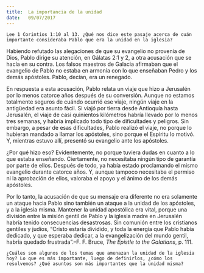 ```yaml
---
title:  La importancia de la unidad
date:   09/07/2017
---
```


`Lee 1 Corintios 1:10 al 13. ¿Qué nos dice este pasaje acerca de cuán importante consideraba Pablo que era la unidad en la iglesia?`

Habiendo refutado las alegaciones de que su evangelio no provenía de Dios, Pablo dirige su atención, en Gálatas 2:1 y 2, a otra acusación que se hacía en su contra. Los falsos maestros de Galacia afirmaban que el evangelio de Pablo no estaba en armonía con lo que enseñaban Pedro y los demás apóstoles. Pablo, decían, era un renegado.

En respuesta a esta acusación, Pablo relata un viaje que hizo a Jerusalén por lo menos catorce años después de su conversión. Aunque no estamos totalmente seguros de cuándo ocurrió ese viaje, ningún viaje en la antigüedad era asunto fácil. Si viajó por tierra desde Antioquía hasta Jerusalén, el viaje de casi quinientos kilómetros habría llevado por lo menos tres semanas, y habría implicado todo tipo de dificultades y peligros. Sin embargo, a pesar de esas dificultades, Pablo realizó el viaje, no porque lo hubieran mandado a llamar los apóstoles, sino porque el Espíritu lo motivó. Y, mientras estuvo allí, presentó su evangelio ante los apóstoles.

¿Por qué hizo eso? Evidentemente, no porque tuviera dudas en cuanto a lo que estaba enseñando. Ciertamente, no necesitaba ningún tipo de garantía por parte de ellos. Después de todo, ya había estado proclamando el mismo evangelio durante catorce años. Y, aunque tampoco necesitaba el permiso ni la aprobación de ellos, valoraba el apoyo y el ánimo de los demás apóstoles.

Por lo tanto, la acusación de que su mensaje era diferente no era solamente un ataque hacia Pablo sino también un ataque a la unidad de los apóstoles, y a la iglesia misma. Mantener la unidad apostólica era vital, porque una división entre la misión gentil de Pablo y la iglesia madre en Jerusalén habría tenido consecuencias desastrosas. Sin comunión entre los cristianos gentiles y judíos, “Cristo estaría dividido, y toda la energía que Pablo había dedicado, y que esperaba dedicar, a la evangelización del mundo gentil, habría quedado frustrada”.–F. F. Bruce, *The Epistle to the Galatians*, p. 111.

`¿Cuáles son algunos de los temas que amenazan la unidad de la iglesia hoy? Lo que es más importante, luego de definirlos, ¿cómo los resolvemos? ¿Qué asuntos son más importantes que la unidad misma?`